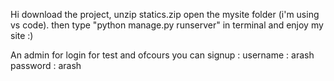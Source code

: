 Hi
download the project, unzip statics.zip
open the mysite folder (i'm using vs code). 
then type "python manage.py runserver" in terminal and enjoy my site :)


An admin for login for test and ofcours you can signup : 
username : arash
password : arash
